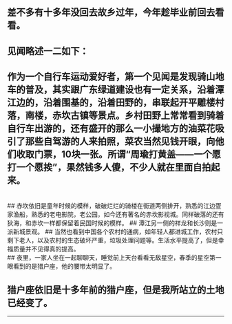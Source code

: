 <!-- 
.. link: 
.. description: 
.. tags: travel
.. date: 2014/02/09 19:43:30
.. title: 回乡偶书
.. slug: hui-xiang-ou-shu
-->

## 差不多有十多年没回去故乡过年，今年趁毕业前回去看看。
## 见闻略述一二如下：
## 作为一个自行车运动爱好者，第一个见闻是发现骑山地车的普及，其实跟广东绿道建设也有一定关系，沿着潭江边的，沿着围基的，沿着田野的，串联起开平雕楼村落，南楼，赤坎古镇等景点。乡村田野上常常看到骑着自行车出游的，还有盛开的那么一小撮地方的油菜花吸引了那些自驾游的人来拍照，菜农当然见钱开眼，向他们收取门票，10块一张。所谓“周瑜打黄盖——一个愿打一个愿挨”，果然钱多人傻，不少人就在里面自拍起来。
<br/>
## 赤坎依旧是童年时候的模样，破破烂烂的骑楼在街道两侧排开，熟悉的江边疍家渔船，熟悉的老电影院，老公园，如今还有著名的赤坎影视城。同样破落的还有狄海，和赤坎一样都保留着民国时候的模样。
## 潭江另一侧的祥龙和长沙则是一派新城景观。
<!-- TEASER_END -->
## 当然也看到中国各个农村的通病，如年轻人都进城工作，农村只剩下老人，以及农村的生态破坏严重，垃圾处理问题等。生活水平提高了，但是幸福质量并不见得真的提高。
<br/>
## 夜里，一家人坐在一起聊聊天，睡觉前上天台看看无敌星空，春季的星空第一眼看到的是猎户座，他的腰带太明显了。

## 猎户座依旧是十多年前的猎户座，但是我所站立的土地已经变了。

* * * 